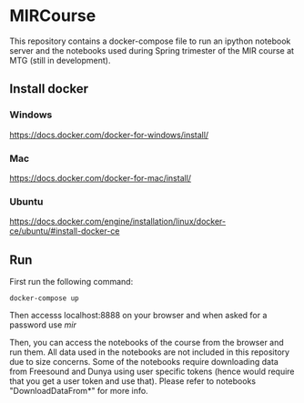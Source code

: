 # MIRCourse

This repository contains a docker-compose file to run an ipython notebook server and the notebooks used during Spring trimester of the MIR course at MTG (still in development).

## Install docker

### Windows
https://docs.docker.com/docker-for-windows/install/

### Mac
https://docs.docker.com/docker-for-mac/install/

### Ubuntu
https://docs.docker.com/engine/installation/linux/docker-ce/ubuntu/#install-docker-ce

## Run 
First run the following command:
```
docker-compose up
```
Then accesss localhost:8888 on your browser and when asked for a password use _mir_

Then, you can access the notebooks of the course from the browser and run them. All data used in the notebooks are not included in this repository due to size concerns. Some of the notebooks require downloading data from Freesound and Dunya using user specific tokens (hence would require that you get a user token and use that). Please refer to notebooks "DownloadDataFrom*" for more info.
